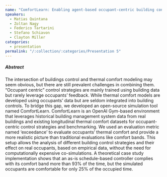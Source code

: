 ```yaml
---
name: "ComfortLearn: Enabling agent-based occupant-centric building controls"
speakers:
  - Matias Quintana
  - Zoltan Nagy
  - Federico Tartarini
  - Stefano Schiavon
  - Clayton Miller
categories:
  - presentation
permalink: "/:collection/:categories/Presentation 5"
---
```


##### Abstract
The intersection of buildings control and thermal comfort modeling may seem obvious, but there are still prevalent challenges in combining them. “Occupant centric” control strategies are mainly trained using building data but rarely leverage occupants’ feedback. While thermal comfort models are developed using occupants’ data but are seldom integrated into building controls. To bridge this gap, we developed an open-source simulation tool named ComfortLearn. ComfortLearn is an OpenAI Gym-based environment that leverages historical building management system data from real buildings and existing longitudinal thermal comfort datasets for occupant-centric control strategies and benchmarking. We used an evaluation metric named ‘exceedance’ to evaluate occupants’ thermal comfort and provide a more realistic picture than traditional evaluations like comfort bands. This setup allows the analysis of different building control strategies and their effect on real occupants, based on empirical data, without the need for computationally expensive co-simulations. A theoretical case study implementation shows that an as-is schedule-based controller complies with its comfort band more than 93% of the time, but the simulated occupants are comfortable for only 25% of the occupied time.
